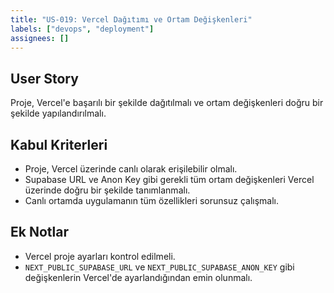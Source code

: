 ```yaml
---
title: "US-019: Vercel Dağıtımı ve Ortam Değişkenleri"
labels: ["devops", "deployment"]
assignees: []
---
```


## User Story

Proje, Vercel'e başarılı bir şekilde dağıtılmalı ve ortam değişkenleri doğru bir şekilde yapılandırılmalı.

## Kabul Kriterleri

*   Proje, Vercel üzerinde canlı olarak erişilebilir olmalı.
*   Supabase URL ve Anon Key gibi gerekli tüm ortam değişkenleri Vercel üzerinde doğru bir şekilde tanımlanmalı.
*   Canlı ortamda uygulamanın tüm özellikleri sorunsuz çalışmalı.

## Ek Notlar

*   Vercel proje ayarları kontrol edilmeli.
*   `NEXT_PUBLIC_SUPABASE_URL` ve `NEXT_PUBLIC_SUPABASE_ANON_KEY` gibi değişkenlerin Vercel'de ayarlandığından emin olunmalı.

